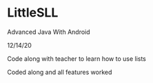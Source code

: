 # LittleSLL

Advanced Java With Android

12/14/20

Code along with teacher to learn how to use lists

Coded along and all features worked
